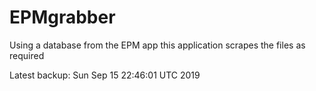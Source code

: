 # EPMgrabber
Using a database from the EPM app this application scrapes the files as required


Latest backup: Sun Sep 15 22:46:01 UTC 2019
